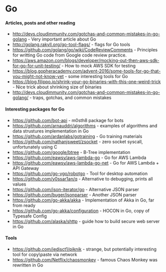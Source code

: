 # Go

#### Articles, posts and other reading
- http://devs.cloudimmunity.com/gotchas-and-common-mistakes-in-go-golang - Very important article about Go
- http://golang.rakyll.org/go-tool-flags/ - flags for Go tools
- https://github.com/golang/go/wiki/CodeReviewComments - Principles for writting Go code from Google code review practice.
- https://aws.amazon.com/blogs/developer/mocking-out-then-aws-sdk-for-go-for-unit-testing/ - How to mock AWS SDK for testing
- https://blog.gopheracademy.com/advent-2016/some-tools-for-go-that-you-might-not-know-yet - some interesting tools for Go
- https://blog.filippo.io/shrink-your-go-binaries-with-this-one-weird-trick - Nice trick about shrinking size of binaries
- http://devs.cloudimmunity.com/gotchas-and-common-mistakes-in-go-golang/ - traps, gotchas, and common mistakes 

#### Interesting packages for Go
- https://github.com/bot-api - m0sth8 package for bots
- https://github.com/arnauddri/algorithms - examples of algorithms and data strustures implementation in Go
- https://github.com/ardanlabs/gotraining - Go training materials
- https://github.com/nathanjsweet/zsocket - zero socket syscall, unfortunately using C
- https://github.com/google/btree - B-Tree implementation
- https://github.com/eawsy/aws-lambda-go - Go for AWS Lambda
- https://github.com/eawsy/aws-lambda-go-net - Go for AWS Lambda + API Gateway
- https://github.com/go-vgo/robotgo - Tool for desktop automation
- https://github.com/y0ssar1an/q - Alternative to debugging, prints all values
- https://github.com/json-iterator/go - Alternative JSON parser
- https://github.com/buger/jsonparser - Another JSON parser
- https://github.com/go-akka/akka - Implementation of Akka in Go, far from ready
- https://github.com/go-akka/configuration - HOCON in Go, copy of Typesafe Config
- https://github.com/alaska/shttp - guide how to build secure web server in Go

#### Tools
- https://github.com/jedisct1/piknik - strange, but potentially interesting tool for copy\paste via network
- https://github.com/Netflix/chaosmonkey - famous Chaos Monkey was rewritten in Go
